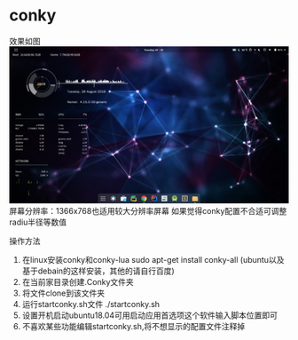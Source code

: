 # conky
效果如图
![Image text](https://github.com/LelandYao/conky/blob/master/printscreen.png)
屏幕分辨率：1366x768也适用较大分辨率屏幕
如果觉得conky配置不合适可调整radiu半径等数值

操作方法
1. 在linux安装conky和conky-lua 
  sudo apt-get install conky-all (ubuntu以及基于debain的这样安装，其他的请自行百度)
2. 在当前家目录创建.Conky文件夹
3. 将文件clone到该文件夹
4. 运行startconky.sh文件  ./startconky.sh
5. 设置开机启动ubuntu18.04可用启动应用首选项这个软件输入脚本位置即可
6. 不喜欢某些功能编辑startconky.sh,将不想显示的配置文件注释掉

